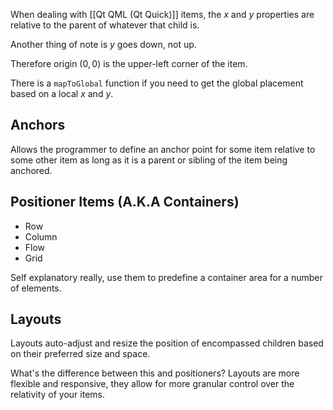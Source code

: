 When dealing with [[Qt QML (Qt Quick)]] items, the $x$ and $y$ properties are relative to the parent of whatever that child is. 

Another thing of note is $y$ goes down, not up.

Therefore origin $(0,0)$ is the upper-left corner of the item.

There is a `mapToGlobal` function if you need to get the global placement based on a local $x$ and $y$.

## Anchors

Allows the programmer to define an anchor point for some item relative to some other item as long as it is a parent or sibling of the item being anchored.

## Positioner Items (A.K.A Containers)

- Row
- Column
- Flow
- Grid

Self explanatory really, use them to predefine a container area for a number of elements.

## Layouts

Layouts auto-adjust and resize the position of encompassed children based on their preferred size and space.

What's the difference between this and positioners? Layouts are more flexible and responsive, they allow for more granular control over the relativity of your items.